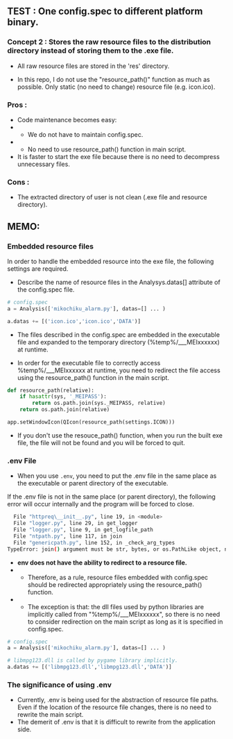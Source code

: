 
## TEST : One config.spec to different platform binary.

### Concept **2** : Stores the raw resource files to the distribution directory instead of storing them to the .exe file.

+ All raw resource files are stored in the 'res' directory.

+ In this repo, I do not use the "resource_path()" function as much as possible. Only static (no need to change) resource file (e.g. icon.ico).

### Pros : 
+ Code maintenance becomes easy: 
+ + We do not have to maintain config.spec.
+ + No need to use resource_path() function in main script.
+ It is faster to start the exe file because there is no need to decompress unnecessary files.
 
### Cons :
+ The extracted directory of user is not clean (.exe file and resource directory).

## MEMO:

### Embedded resource files
In order to handle the embedded resource into the exe file, the following settings are required.

+ Describe the name of resource files in the Analysys.datas[] attribute of the config.spec file.
```python
# config.spec
a = Analysis(['mikochiku_alarm.py'], datas=[] ... )

a.datas += [('icon.ico','icon.ico','DATA')]
```

+ The files described in the config.spec are embedded in the executable file and expanded to the temporary directory (%temp%/___MEIxxxxxx) at runtime.

+ In order for the executable file to correctly access %temp%/___MEIxxxxxx at runtime, you need to redirect the file access using the resource_path() function in the main script.

```python
def resource_path(relative):
    if hasattr(sys, '_MEIPASS'):
        return os.path.join(sys._MEIPASS, relative)
    return os.path.join(relative)

app.setWindowIcon(QIcon(resource_path(settings.ICON)))
```

+ If you don't use the resouce_path() function, when you run the built exe file, the file will not be found and you will be forced to quit.


### .env File

+ When you use `.env`, you need to put the .env file in the same place as the executable or parent directory of the executable.

If the .env file is not in the same place (or parent directory), the following error will occur internally and the program will be forced to close.

```bash
  File "httpreq\__init__.py", line 19, in <module>
  File "logger.py", line 29, in get_logger
  File "logger.py", line 9, in get_logfile_path
  File "ntpath.py", line 117, in join
  File "genericpath.py", line 152, in _check_arg_types
TypeError: join() argument must be str, bytes, or os.PathLike object, not 'NoneType'
```

+  <b>env does not have the ability to redirect to a resource file.</b>
+ + Therefore, as a rule, resource files embedded with config.spec should be redirected appropriately using the resource_path() function.
+ + The exception is that: the dll files used by python libraries are implicitly called from "%temp%/___MEIxxxxxx", so there is no need to consider redirection on the main script as long as it is specified in config.spec.
```python
# config.spec
a = Analysis(['mikochiku_alarm.py'], datas=[] ... )

# libmpg123.dll is called by pygame library implicitly.
a.datas += [('libmpg123.dll','libmpg123.dll','DATA')]
```


### The significance of using .env
+ Currently, .env is being used for the abstraction of resource file paths. Even if the location of the resource file changes, there is no need to rewrite the main script.
+ The demerit of .env is that it is difficult to rewrite from the application side.
 
